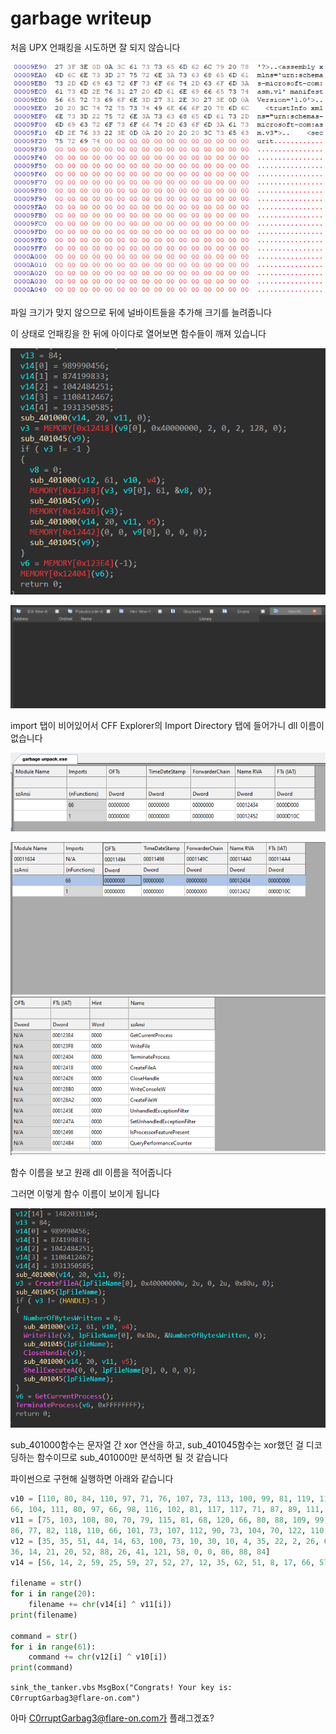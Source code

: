 # garbage writeup

처음 UPX 언패킹을 시도하면 잘 되지 않습니다

![image-20211105173209214](./img/image-20211105173209214.png)

파일 크기가 맞지 않으므로 뒤에 널바이트들을 추가해 크기를 늘려줍니다

이 상태로 언패킹을 한 뒤에 아이다로 열어보면 함수들이 깨져 있습니다

![image-20211105175108707](./img/image-20211105175108707.png)

![image-20211105175119593](./img/image-20211105175119593.png)

import 탭이 비어있어서 CFF Explorer의 Import Directory 탭에 들어가니 dll 이름이 없습니다

![image-20211105175216700](./img/image-20211105175216700.png)

![image-20211105175226758](./img/image-20211105175226758.png)

함수 이름을 보고 원래 dll 이름을 적어줍니다

그러면 이렇게 함수 이름이 보이게 됩니다

![image-20211105175401977](./img/image-20211105175401977.png)

sub_401000함수는 문자열 간 xor 연산을 하고, sub_401045함수는 xor했던 걸 디코딩하는 함수이므로 sub_401000만 분석하면 될 것 같습니다

파이썬으로 구현해 실행하면 아래와 같습니다

```python
v10 = [110, 80, 84, 110, 97, 71, 76, 107, 73, 113, 100, 99, 81, 119, 118, 105, 101, 70, 81, 75, 71, 99, 84, 71, 79, 84, 98, 102, 77, 106, 68, 78, 109, 118, 105, 98, 102, 66, 68, 100, 70, 
66, 104, 111, 80, 97, 66, 98, 116, 102, 81, 117, 117, 71, 87, 89, 111, 109, 116, 113, 84, 70, 113, 118, 66, 83, 75, 100, 85, 77, 109, 99, 105, 113, 75, 83, 71, 90, 97, 111, 115, 87, 67, 83, 111, 90, 108, 99, 73, 108, 121, 81, 112, 79, 119, 107, 99, 65, 103, 119, 32]
v11 = [75, 103, 108, 80, 70, 79, 115, 81, 68, 120, 66, 80, 88, 109, 99, 108, 79, 112, 109, 115, 100, 76, 68, 69, 80, 77, 82, 87, 98, 77, 68, 122, 119, 104, 68, 71, 79, 121, 113, 65, 107, 
86, 77, 82, 118, 110, 66, 101, 73, 107, 112, 90, 73, 104, 70, 122, 110, 119, 86, 121, 108, 102, 106, 114, 107, 113, 112, 114, 66, 80, 65, 100, 80, 117, 97, 105, 86, 111, 86, 117, 103, 81, 65, 108, 121, 79, 81, 81, 116, 120, 66, 78, 115, 84, 100, 80, 90, 103, 68, 72, 32]
v12 = [35, 35, 51, 44, 14, 63, 100, 73, 10, 30, 10, 4, 35, 22, 2, 26, 68, 102, 8, 36, 50, 17, 116, 44, 42, 45, 66, 15, 62, 80, 100, 13, 93, 4, 27, 23, 22, 54, 3, 5, 52, 32, 9, 8, 99, 33, 
36, 14, 21, 20, 52, 88, 26, 41, 121, 58, 0, 0, 86, 88, 84]
v14 = [56, 14, 2, 59, 25, 59, 27, 52, 27, 12, 35, 62, 51, 8, 17, 66, 57, 18, 30, 115]

filename = str()
for i in range(20):
    filename += chr(v14[i] ^ v11[i])
print(filename)

command = str()
for i in range(61):
    command += chr(v12[i] ^ v10[i])
print(command)
```

`sink_the_tanker.vbs`
`MsgBox("Congrats! Your key is: C0rruptGarbag3@flare-on.com")`

아마 C0rruptGarbag3@flare-on.com가 플래그겠죠?